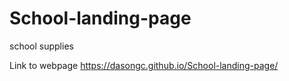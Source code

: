 # School-landing-page
school supplies

Link to webpage 
https://dasongc.github.io/School-landing-page/

